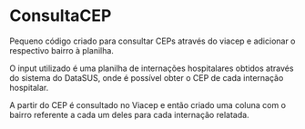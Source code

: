 # ConsultaCEP

Pequeno código criado para consultar CEPs através do viacep e adicionar o respectivo bairro à planilha.

O input utilizado é uma planilha de internações hospitalares obtidos através do sistema do DataSUS, onde é possível obter o CEP de cada internação hospitalar.

A partir do CEP é consultado no Viacep e então criado uma coluna com o bairro referente a cada um deles para cada internação relatada.

